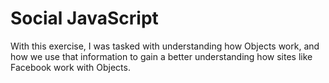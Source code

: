 Social JavaScript
====================

With this exercise, I was tasked with understanding how Objects work, and how we use that information to gain 
a better understanding how sites like Facebook work with Objects.
